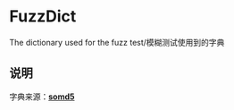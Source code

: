 # FuzzDict
The dictionary used for the fuzz test/模糊测试使用到的字典

## 说明

字典来源：[**somd5**](https://www.somd5.com/download/dict/)
